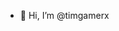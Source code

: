 - 👋 Hi, I’m @timgamerx

<!---
timgamerx/timgamerx is a ✨ special ✨ repository because its `README.md` (this file) appears on your GitHub profile.
You can click the Preview link to take a look at your changes.
--->
